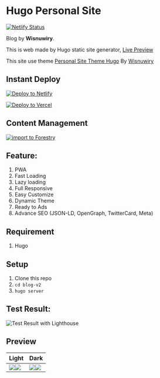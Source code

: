 # Hugo Personal Site
[![Netlify Status](https://api.netlify.com/api/v1/badges/19d195ca-0cec-478e-9cfa-fa9527644a60/deploy-status)](https://app.netlify.com/sites/wisnuwiry/deploys)

Blog by **Wisnuwiry**.

This is web made by Hugo static site generator, [Live Preview](https://wisnuwiry.space)

This site use theme [Personal Site Theme Hugo](https://github.com/wisnuwiry/personal-site) By [Wisnuwiry](https://github.com/wisnuwiry)

## Instant Deploy

[![Deploy to Netlify](https://www.netlify.com/img/deploy/button.svg)](https://app.netlify.com/start/deploy?repository=https://github.com/wisnuwiry/blog-v2)

[![Deploy to Vercel](https://zeit.co/button)](https://zeit.co/new/project?template=https://github.com/wisnuwiry/blog-v2)

## Content Management

[![import to Forestry](https://assets.forestry.io/import-to-forestryK.svg)](https://app.forestry.io/quick-start?repo=wisnuwiry/blog-v2&engine=hugo&version=0.74.3)

## Feature:
1. PWA
2. Fast Loading
3. Lazy loading
4. Full Responsive
5. Easy Customize
6. Dynamic Theme
7. Ready to Ads
8. Advance SEO (JSON-LD, OpenGraph, TwitterCard, Meta)

## Requirement
1. Hugo

## Setup
1. Clone this repo
1. `cd blog-v2`
1. `hugo server`

## Test Result:
![Test Result with Lighthouse](https://i.ibb.co/vvksSnW/test-result.png)


## Preview

|Light|Dark|
|-----|-----|
|![](https://i.ibb.co/BCzMSNX/Screenshot-1.png)![](https://i.ibb.co/f1RCWr4/Screenshot-1.png)|![](https://i.ibb.co/ZzHJ2Gd/light.png)![](https://i.ibb.co/tMkDs3N/Screenshot-1.png)|
